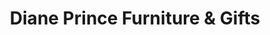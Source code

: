 ---
title: "Diane Prince Furniture & Gifts"
url: /fairport/diane-prince-furniture-and-gifts/
shop: furniture
---